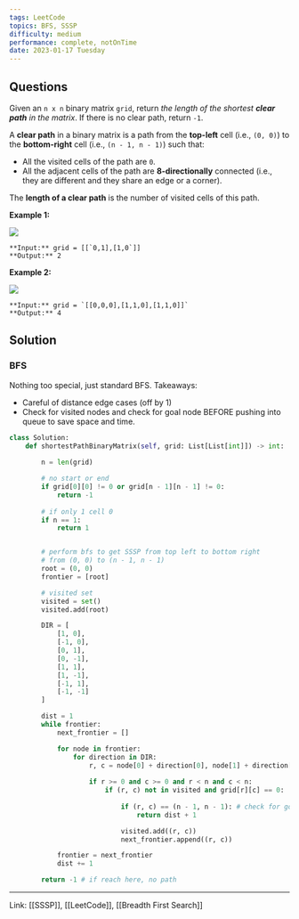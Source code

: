 ```yaml
---
tags: LeetCode
topics: BFS, SSSP
difficulty: medium
performance: complete, notOnTime
date: 2023-01-17 Tuesday
---
```


## Questions

Given an `n x n` binary matrix `grid`, return _the length of the shortest **clear path** in the matrix_. If there is no clear path, return `-1`.

A **clear path** in a binary matrix is a path from the **top-left** cell (i.e., `(0, 0)`) to the **bottom-right** cell (i.e., `(n - 1, n - 1)`) such that:

-   All the visited cells of the path are `0`.
-   All the adjacent cells of the path are **8-directionally** connected (i.e., they are different and they share an edge or a corner).

The **length of a clear path** is the number of visited cells of this path.

**Example 1:**

![](https://assets.leetcode.com/uploads/2021/02/18/example1_1.png)

```
**Input:** grid = [[`0,1],[1,0`]]
**Output:** 2
```

**Example 2:**

![](https://assets.leetcode.com/uploads/2021/02/18/example2_1.png)

```
**Input:** grid = `[[0,0,0],[1,1,0],[1,1,0]]`
**Output:** 4
```

## Solution

### BFS

Nothing too special, just standard BFS. Takeaways:
- Careful of distance edge cases (off by 1)
- Check for visited nodes and check for goal node BEFORE pushing into queue to save space and time.

```python
class Solution:
    def shortestPathBinaryMatrix(self, grid: List[List[int]]) -> int:
        
        n = len(grid)

        # no start or end
        if grid[0][0] != 0 or grid[n - 1][n - 1] != 0:
            return -1
        
        # if only 1 cell 0
        if n == 1:
            return 1


        # perform bfs to get SSSP from top left to bottom right
        # from (0, 0) to (n - 1, n - 1)
        root = (0, 0)
        frontier = [root]

        # visited set
        visited = set()
        visited.add(root)

        DIR = [
            [1, 0],
            [-1, 0],
            [0, 1],
            [0, -1],
            [1, 1],
            [1, -1],
            [-1, 1],
            [-1, -1]
        ]

        dist = 1
        while frontier:
            next_frontier = []

            for node in frontier:
                for direction in DIR:
                    r, c = node[0] + direction[0], node[1] + direction[1]
                    
                    if r >= 0 and c >= 0 and r < n and c < n: 
                        if (r, c) not in visited and grid[r][c] == 0:
                            
                            if (r, c) == (n - 1, n - 1): # check for goal node before pushing
                                return dist + 1

                            visited.add((r, c))
                            next_frontier.append((r, c))

            frontier = next_frontier
            dist += 1

        return -1 # if reach here, no path
```

---
Link: [[SSSP]], [[LeetCode]], [[Breadth First Search]]